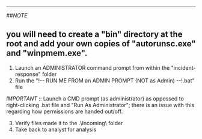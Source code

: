 ----------------------------------------
##_NOTE_

you will need to create a "bin" directory at the root and add your own copies of "autorunsc.exe" and "winpmem.exe".
----------------------------------------

1. Launch an ADMINISTRATOR command prompt from within the "incident-response" folder
2. Run the "!-- RUN ME FROM an ADMIN PROMPT (NOT as Admin) --!.bat" file

_IMPORTANT_ :: Launch a CMD prompt (as administrator) as oppossed to right-clicking .bat file and "Run As Administrator"; there is an issue with this regarding how permissions are handed out/off.

3. Verify files made it to the .\Incoming\ folder
4. Take back to analyst for analysis